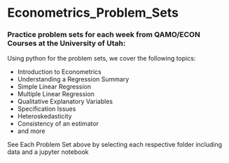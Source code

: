 # Econometrics_Problem_Sets
### Practice problem sets for each week from QAMO/ECON Courses at the University of Utah:

Using python for the problem sets, we cover the following topics: 
 - Introduction to Econometrics
 - Understanding a Regression Summary
 - Simple Linear Regression
 - Multiple Linear Regression
 - Qualitative Explanatory Variables
 - Specification Issues
 - Heteroskedasticity
 - Consistency of an estimator
 - and more

See Each Problem Set above by selecting each respective folder including data and a jupyter notebook
